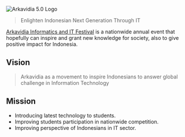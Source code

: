 ![Arkavidia 5.0 Logo](https://static.arkavidia.id/5/images/logo-full.svg)

> Enlighten Indonesian Next Generation Through IT

[Arkavidia Informatics and IT Festival](https://arkavidia.id) is a nationwide annual event that hopefully can inspire and grant new knowledge for society, also to give positive impact for Indonesia.

## Vision
> Arkavidia as a movement to inspire Indonesians to answer global challenge in Information Technology

## Mission

- Introducing latest technology to students.
- Improving students participation in nationwide competition.
- Improving perspective of Indonesians in IT sector.
